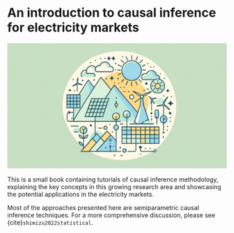 # An introduction to causal inference for electricity markets

![](background.png)

This is a small book containing tutorials of causal inference methodology, explaining the key concepts in this growing research area and showcasing the potential applications in the electricity markets.

Most of the approaches presented here are semiparametric causal inference techniques. For a more comprehensive discussion, please see {cite}`shimizu2022statistical`.